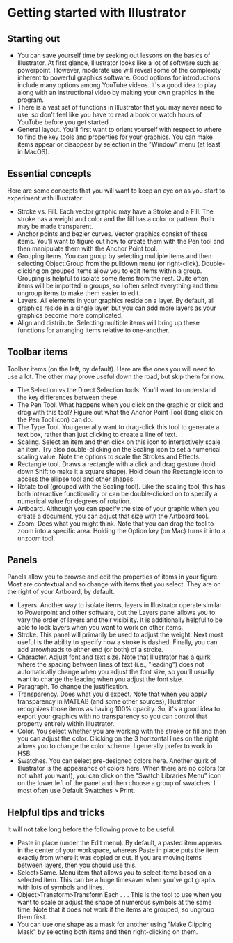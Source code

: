 # Getting started with Illustrator

## Starting out
- You can save yourself time by seeking out lessons on the basics of Illustrator. At first glance, Illustrator looks like a lot of software such as powerpoint. However, moderate use will reveal some of the complexity inherent to powerful graphics software. Good options for introductions include many options among YouTube videos. It's a good idea to play along with an instructional video by making your own graphics in the program.
- There is a vast set of functions in Illustrator that you may never need to use, so don't feel like you have to read a book or watch hours of YouTube before you get started. 
- General layout. You'll first want to orient yourself with respect to where to find the key tools and properties for your graphics. You can make items appear or disappear by selection in the "Window" menu (at least in MacOS).

## Essential concepts
Here are some concepts that you will want to keep an eye on as you start to experiment with Illustrator:
- Stroke vs. Fill. Each vector graphic may have a Stroke and a Fill. The stroke has a weight and color and the fill has a color or pattern. Both may be made transparent.
- Anchor points and bezier curves. Vector graphics consist of these items. You'll want to figure out how to create them with the Pen tool and then manipulate them with the Anchor Point tool.
- Grouping items. You can group by selecting multiple items and then selecting Object:Group from the pulldown menu (or right-click). Double-clicking on grouped items allow you to edit items within a group. Grouping is helpful to isolate some items from the rest. Quite often, items will be imported in groups, so I often select everything and then ungroup items to make them easier to edit.
- Layers. All elements in your graphics reside on a layer. By default, all graphics reside in a single layer, but you can add more layers as your graphics become more complicated. 
- Align and distribute. Selecting multiple items will bring up these functions for arranging items relative to one-another.

## Toolbar items
Toolbar items (on the left, by default). Here are the ones you will need to use a lot. The other may prove useful down the road, but skip them for now.
- The Selection vs the Direct Selection tools. You'll want to understand the key differences between these.
- The Pen Tool. What happens when you click on the graphic or click and drag with this tool? Figure out what the Anchor Point Tool (long click on the Pen Tool icon) can do.
- The Type Tool. You generally want to drag-click this tool to generate a text box, rather than just clicking to create a line of text.
- Scaling. Select an item and then click on this icon to interactively scale an item. Try also double-clicking on the Scaling icon to set a numerical scaling value. Note the options to scale the Strokes and Effects. 
- Rectangle tool. Draws a rectangle with a click and drag gesture (hold down Shift to make it a square shape). Hold down the Rectangle icon to access the ellipse tool and other shapes. 
- Rotate tool (grouped with the Scaling tool). Like the scaling tool, this has both interactive functionality or can be double-clicked on to specify a numerical value for degrees of rotation.
- Artboard. Although you can specify the size of your graphic when you create a document, you can adjust that size with the Artboard tool. 
- Zoom. Does what you might think. Note that you can drag the tool to zoom into a specific area. Holding the Option key (on Mac) turns it into a unzoom tool. 


## Panels
Panels allow you to browse and edit the properties of items in your figure. Most are contextual and so change with items that you select. They are on the right of your Artboard, by default. 
- Layers. Another way to isolate items, layers in Illustrator operate similar to Powerpoint and other software, but the Layers panel allows you to vary the order of layers and their visibility. It is additionally helpful to be able to lock layers when you want to work on other items.
- Stroke. This panel will primarily be used to adjust the weight. Next most useful is the ability to specify how a stroke is dashed. Finally, you can add arrowheads to either end (or both) of a stroke.
- Character. Adjust font and text size. Note that Illustrator has a quirk where the spacing between lines of text (i.e., "leading") does not automatically change when you adjust the font size, so you'll usually want to change the leading when you adjust the font size. 
- Paragraph. To change the justification.
- Transparency. Does what you'd expect. Note that when you apply transparency in MATLAB (and some other sources), Illustrator recognizes those items as having 100% opacity. So, it's a good idea to export your graphics with no transparency so you can control that property entirely within Illustrator.
- Color. You select whether you are working with the stroke or fill and then you can adjust the color. Clicking on the 3 horizontal lines on the right allows you to change the color scheme. I generally prefer to work in HSB. 
- Swatches. You can select pre-designed colors here. Another quirk of Illustrator is the appearance of colors here. When there are no colors (or not what you want), you can click on the "Swatch Libraries Menu" icon on the lower left of the panel and then choose a group of swatches. I most often use Default Swatches > Print.
		

## Helpful tips and tricks

It will not take long before the following prove to be useful.

- Paste in place (under the Edit menu). By default, a pasted item appears in the center of your workspace, whereas Paste in place puts the item exactly from where it was copied or cut. If you are moving items between layers, then you should use this.
- Select>Same. Menu item that allows you to select items based on a selected item. This can be a huge timesaver when you've got graphs with lots of symbols and lines.
- Object>Transform>Transform Each . . . This is the tool to use when you want to scale or adjust the shape of numerous symbols at the same time. Note that it does not work if the items are grouped, so ungroup them first.
- You can use one shape as a mask for another using "Make Clipping Mask" by selecting both items and then right-clicking on them.